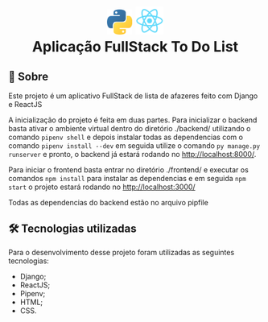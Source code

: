 <h1 align="center">
 <img src="https://github.com/ipedromotta/VueJS-Flask/blob/main/frontend/src/assets/logo-python.png" width="50"> <img src="https://github.com/ipedromotta/netflix-clone/blob/master/public/logo512.png" width="55"><br>Aplicação FullStack To Do List
</h1>

## :page_facing_up: Sobre #
<p>Este projeto é um aplicativo FullStack de lista de afazeres feito com Django e ReactJS</p>
<p>A inicialização do projeto é feita em duas partes. Para inicializar o backend basta ativar o ambiente virtual dentro do diretório ./backend/ utilizando o comando <code>pipenv shell</code> e depois instalar todas as dependencias com o comando <code>pipenv install --dev</code> em seguida utilize o comando <code>py manage.py runserver</code> e pronto, o backend já estará rodando no <a href="http://localhost:8000/">http://localhost:8000/</a>.</p>
<p>Para iniciar o frontend basta entrar no diretório ./frontend/ e executar os comandos <code>npm install</code> para instalar as dependencias e em seguida <code>npm start</code> o projeto estará rodando no <a href="http://localhost:3000/">http://localhost:3000/</a></p>
<p>Todas as dependencias do backend estão no arquivo pipfile</p>


## 🛠️ Tecnologias utilizadas #

Para o desenvolvimento desse projeto foram utilizadas as seguintes tecnologias:

* Django;
* ReactJS;
* Pipenv;
* HTML;
* CSS.
